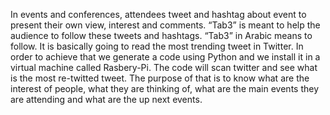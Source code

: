  In events and conferences, attendees tweet and hashtag about event to present their own view, interest and comments.  “Tab3” is meant to help the audience to follow these tweets and hashtags.  “Tab3” in Arabic means to follow.  It is basically going to read the most trending tweet in Twitter.  In order to achieve that we generate a code using Python and we install it in a virtual machine called Rasbery-Pi. The code will scan twitter and see what is the most re-twitted tweet. The purpose of that is to know what are the interest of people, what they are thinking of, what are the main events they are attending and what are the up next events. 
